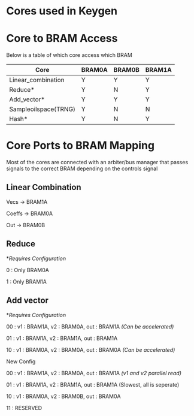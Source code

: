 # Cores used in Keygen
# Core to BRAM Access
Below is a table of which core access which BRAM

| Core               | BRAM0A | BRAM0B | BRAM1A |
|--------------------|--------|--------|--------|
| Linear_combination | Y      | Y      | Y      |
| Reduce*            | Y      | N      | Y      |
| Add_vector*        | Y      | Y      | Y      |
|Sampleoilspace(TRNG)| Y      | N      | N      |
| Hash*              | Y      | N      | Y      |	     


# Core Ports to BRAM Mapping
Most of the cores are connected with an arbiter/bus manager that passes signals to the correct BRAM depending on the controls signal

## Linear Combination
Vecs -> BRAM1A

Coeffs ->  BRAM0A

Out -> BRAM0B

## Reduce 
**Requires Configuration*

0 : Only BRAM0A

1 : Only BRAM1A

## Add vector

**Requires Configuration*

00 : v1 : BRAM1A, v2 : BRAM0A, out : BRAM1A _(Can be accelerated)_

01 : v1 : BRAM1A, v2 : BRAM1A, out : BRAM1A

10 : v1 : BRAM0A, v2 : BRAM0A, out : BRAM0A _(Can be accelerated)_

New Config 

00 : v1 : BRAM1A, v2 : BRAM0A, out : BRAM1A _(v1 and v2 parallel read)_

01 : v1 : BRAM1A, v2 : BRAM1A, out : BRAM1A (Slowest, all is seperate)

10 : v1 : BRAM0A, v2 : BRAM0B, out : BRAM0A 

11 : RESERVED


